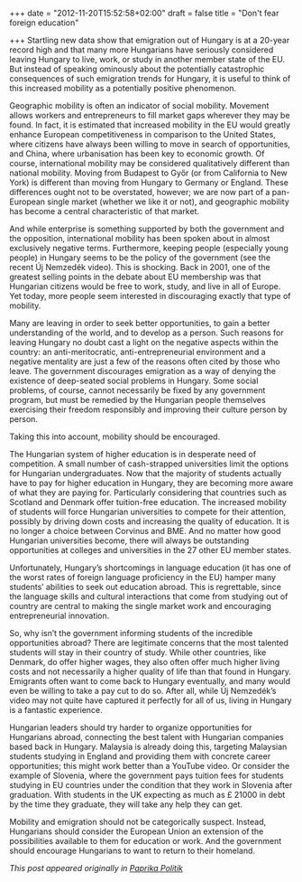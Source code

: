 +++
date = "2012-11-20T15:52:58+02:00"
draft = false
title = "Don't fear foreign education"

+++
Startling new data show that emigration out of Hungary is at a 20-year record high and that many more Hungarians have seriously considered leaving Hungary to live, work, or study in another member state of the EU. But instead of speaking ominously about the potentially catastrophic consequences of such emigration trends for Hungary, it is useful to think of this increased mobility as a potentially positive phenomenon.

Geographic mobility is often an indicator of social mobility. Movement allows workers and entrepreneurs to fill market gaps wherever they may be found. In fact, it is estimated that increased mobility in the EU would greatly enhance European competitiveness in comparison to the United States, where citizens have always been willing to move in search of opportunities, and China, where urbanisation has been key to economic growth. Of course, international mobility may be considered qualitatively different than national mobility. Moving from Budapest to Győr (or from California to New York) is different than moving from Hungary to Germany or England. These differences ought not to be overstated, however; we are now part of a pan-European single market (whether we like it or not), and geographic mobility has become a central characteristic of that market.

And while enterprise is something supported by both the government and the opposition, international mobility has been spoken about in almost exclusively negative terms. Furthermore, keeping people (especially young people) in Hungary seems to be the policy of the government (see the recent Új Nemzedék video). This is shocking. Back in 2001, one of the greatest selling points in the debate about EU membership was that Hungarian citizens would be free to work, study, and live in all of Europe. Yet today, more people seem interested in discouraging exactly that type of mobility.

Many are leaving in order to seek better opportunities, to gain a better understanding of the world, and to develop as a person. Such reasons for leaving Hungary no doubt cast a light on the negative aspects within the country: an anti-meritocratic, anti-entrepreneurial environment and a negative mentality are just a few of the reasons often cited by those who leave. The government discourages emigration as a way of denying the existence of deep-seated social problems in Hungary. Some social problems, of course, cannot necessarily be fixed by any government program, but must be remedied by the Hungarian people themselves exercising their freedom responsibly and improving their culture person by person.

Taking this into account, mobility should be encouraged.

The Hungarian system of higher education is in desperate need of competition. A small number of cash-strapped universities limit the options for Hungarian undergraduates. Now that the majority of students actually have to pay for higher education in Hungary, they are becoming more aware of what they are paying for. Particularly considering that countries such as Scotland and Denmark offer tuition-free education. The increased mobility of students will force Hungarian universities to compete for their attention, possibly by driving down costs and increasing the quality of education. It is no longer a choice between Corvinus and BME. And no matter how good Hungarian universities become, there will always be outstanding opportunities at colleges and universities in the 27 other EU member states.

Unfortunately, Hungary’s shortcomings in language education (it has one of the worst rates of foreign language proficiency in the EU) hamper many students’ abilities to seek out education abroad. This is regrettable, since the language skills and cultural interactions that come from studying out of country are central to making the single market work and encouraging entrepreneurial innovation.

So, why isn’t the government informing students of the incredible opportunities abroad? There are legitimate concerns that the most talented students will stay in their country of study. While other countries, like Denmark, do offer higher wages, they also often offer much higher living costs and not necessarily a higher quality of life than that found in Hungary.  Emigrants often want to come back to Hungary eventually, and many would even be willing to take a pay cut to do so. After all, while Új Nemzedék’s video may not quite have captured it perfectly for all of us, living in Hungary is a fantastic experience.

Hungarian leaders should try harder to organize opportunities for Hungarians abroad, connecting the best talent with Hungarian companies based back in Hungary. Malaysia is already doing this, targeting Malaysian students studying in England and providing them with concrete career opportunities; this might work better than a YouTube video. Or consider the example of Slovenia, where the government pays tuition fees for students studying in EU countries under the condition that they work in Slovenia after graduation. With students in the UK expecting as much as £ 21000 in debt by the time they graduate, they will take any help they can get.

Mobility and emigration should not be categorically suspect. Instead, Hungarians should consider the European Union an extension of the possibilities available to them for education or work. And the government should encourage Hungarians to want to return to their homeland.

*This post appeared originally in [Paprika Politik](http://www.paprikapolitik.com/2012/11/dont-fear-foreign-education/)*